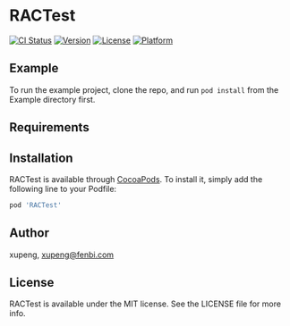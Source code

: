 # RACTest

[![CI Status](https://img.shields.io/travis/xupeng/RACTest.svg?style=flat)](https://travis-ci.org/xupeng/RACTest)
[![Version](https://img.shields.io/cocoapods/v/RACTest.svg?style=flat)](https://cocoapods.org/pods/RACTest)
[![License](https://img.shields.io/cocoapods/l/RACTest.svg?style=flat)](https://cocoapods.org/pods/RACTest)
[![Platform](https://img.shields.io/cocoapods/p/RACTest.svg?style=flat)](https://cocoapods.org/pods/RACTest)

## Example

To run the example project, clone the repo, and run `pod install` from the Example directory first.

## Requirements

## Installation

RACTest is available through [CocoaPods](https://cocoapods.org). To install
it, simply add the following line to your Podfile:

```ruby
pod 'RACTest'
```

## Author

xupeng, xupeng@fenbi.com

## License

RACTest is available under the MIT license. See the LICENSE file for more info.
